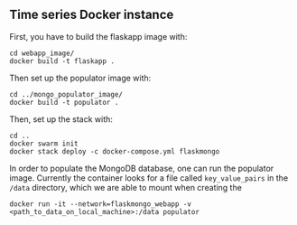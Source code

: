 ## Time series Docker instance

First, you have to build the flaskapp image with:

```
cd webapp_image/
docker build -t flaskapp .
```

Then set up the populator image with:

```
cd ../mongo_populator_image/
docker build -t populator .
```

Then, set up the stack with:

```
cd ..
docker swarm init
docker stack deploy -c docker-compose.yml flaskmongo
```

In order to populate the MongoDB database, one can run the populator image. Currently the container looks for a file called `key_value_pairs` in the `/data` directory, which we are able to mount when creating the

```
docker run -it --network=flaskmongo_webapp -v <path_to_data_on_local_machine>:/data populator
```
